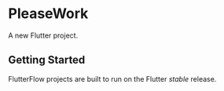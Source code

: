 # PleaseWork

A new Flutter project.

## Getting Started

FlutterFlow projects are built to run on the Flutter _stable_ release.
